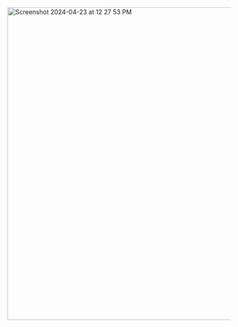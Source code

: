 
<img width="707" alt="Screenshot 2024-04-23 at 12 27 53 PM" src="https://github.com/mollmikey/mollmikey/assets/104609759/b6e10819-00bc-41b4-a7a5-74451f3155fe">
